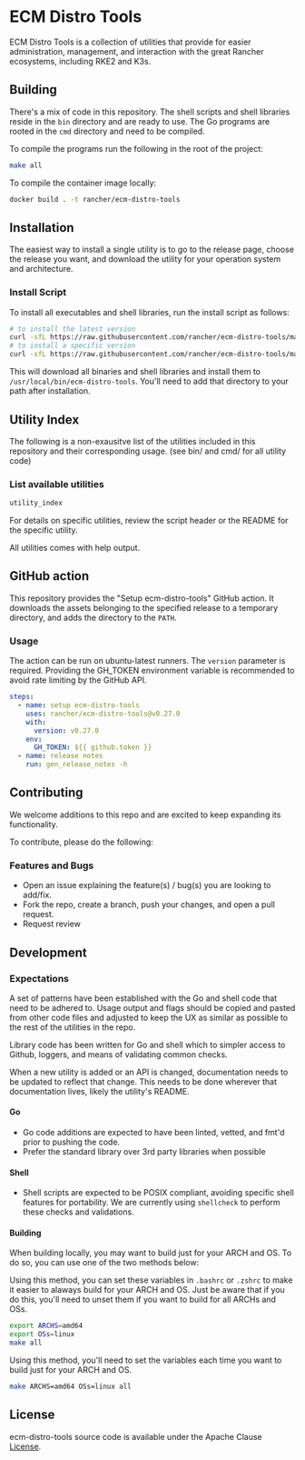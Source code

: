 # ECM Distro Tools

ECM Distro Tools is a collection of utilities that provide for easier administration, management, and interaction with the great Rancher ecosystems, including RKE2 and K3s.

## Building

There's a mix of code in this repository. The shell scripts and shell libraries reside in the `bin` directory and are ready to use. The Go programs are rooted in the `cmd` directory and need to be compiled.

To compile the programs run the following in the root of the project:

```sh
make all
```

To compile the container image locally:

```sh
docker build . -t rancher/ecm-distro-tools
```

## Installation

The easiest way to install a single utility is to go to the release page, choose the release you want, and download the utility for your operation system and architecture.

### Install Script

To install all executables and shell libraries, run the install script as follows:

```sh
# to install the latest version
curl -sfL https://raw.githubusercontent.com/rancher/ecm-distro-tools/master/install.sh | sh -
# to install a specific version
curl -sfL https://raw.githubusercontent.com/rancher/ecm-distro-tools/master/install.sh | ECM_VERSION=v0.31.2 sh -
```

This will download all binaries and shell libraries and install them to `/usr/local/bin/ecm-distro-tools`. You'll need to add that directory to your path after installation.

## Utility Index

The following is a non-exausitve list of the utilities included in this repository and their corresponding usage.
(see bin/ and cmd/ for all utility code)

### List available utilities

```sh
utility_index
```

For details on specific utilities, review the script header or the README for the specific utility.

All utilities comes with help output.

## GitHub action

This repository provides the "Setup ecm-distro-tools" GitHub action.
It downloads the assets belonging to the specified release to a temporary directory,
and adds the directory to the `PATH`.

### Usage

The action can be run on ubuntu-latest runners.
The `version` parameter is required.
Providing the GH_TOKEN environment variable is recommended to avoid rate limiting by the GitHub API.

```yaml
steps:
  - name: setup ecm-distro-tools
    uses: rancher/ecm-distro-tools@v0.27.0
    with:
      version: v0.27.0
    env:
      GH_TOKEN: ${{ github.token }}
  - name: release notes
    run: gen_release_notes -h
```

## Contributing

We welcome additions to this repo and are excited to keep expanding its functionality.

To contribute, please do the following:

### Features and Bugs

- Open an issue explaining the feature(s) / bug(s) you are looking to add/fix.
- Fork the repo, create a branch, push your changes, and open a pull request.
- Request review

## Development

### Expectations

A set of patterns have been established with the Go and shell code that need to be adhered to. Usage output and flags should be copied and pasted from other code files and adjusted to keep the UX as similar as possible to the rest of the utilities in the repo.

Library code has been written for Go and shell which to simpler access to Github, loggers, and means of validating common checks.

When a new utility is added or an API is changed, documentation needs to be updated to reflect that change. This needs to be done wherever that documentation lives, likely the utility's README.

#### Go

- Go code additions are expected to have been linted, vetted, and fmt'd prior to pushing the code.
- Prefer the standard library over 3rd party libraries when possible

#### Shell

- Shell scripts are expected to be POSIX compliant, avoiding specific shell features for portability. We are currently using `shellcheck` to perform these checks and validations.

#### Building

When building locally, you may want to build just for your ARCH and OS. To do so, you can use one of the two methods below:

Using this method, you can set these variables in `.bashrc` or `.zshrc` to make it easier to alaways build for your ARCH and OS.
Just be aware that if you do this, you'll need to unset them if you want to build for all ARCHs and OSs.

```sh
export ARCHS=amd64
export OSs=linux
make all
```

Using this method, you'll need to set the variables each time you want to build just for your ARCH and OS.

```sh
make ARCHS=amd64 OSs=linux all
```

## License

ecm-distro-tools source code is available under the Apache Clause [License](/LICENSE).

